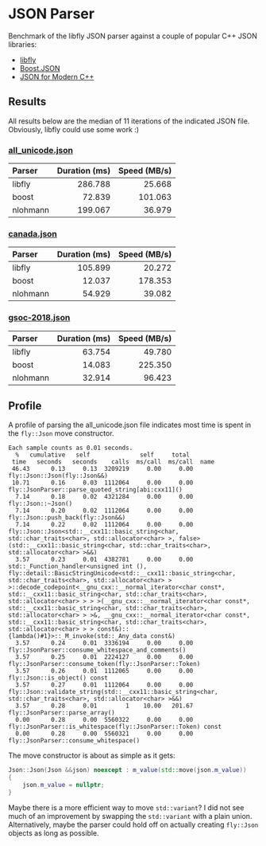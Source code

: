 # JSON Parser

Benchmark of the libfly JSON parser against a couple of popular C++ JSON libraries:

*   [libfly](/fly/parser/json_parser.hpp)
*   [Boost.JSON](https://github.com/boostorg/json)
*   [JSON for Modern C++](https://github.com/nlohmann/json)

## Results

All results below are the median of 11 iterations of the indicated JSON file. Obviously, libfly
could use some work :)

### [all_unicode.json](/test/parser/json/unicode/all_unicode.json)

| Parser   | Duration (ms) | Speed (MB/s) |
| :--      |           --: |          --: |
| libfly   |       286.788 |       25.668 |
| boost    |        72.839 |      101.063 |
| nlohmann |       199.067 |       36.979 |

### [canada.json](/bench/json/data/canada.json)

| Parser   | Duration (ms) | Speed (MB/s) |
| :--      |           --: |          --: |
| libfly   |       105.899 |       20.272 |
| boost    |        12.037 |      178.353 |
| nlohmann |        54.929 |       39.082 |

### [gsoc-2018.json](/bench/json/data/gsoc-2018.json)

| Parser   | Duration (ms) | Speed (MB/s) |
| :--      |           --: |          --: |
| libfly   |        63.754 |       49.780 |
| boost    |        14.083 |      225.350 |
| nlohmann |        32.914 |       96.423 |


## Profile

A profile of parsing the all_unicode.json file indicates most time is spent in the `fly::Json` move
constructor.

    Each sample counts as 0.01 seconds.
      %   cumulative   self              self     total
     time   seconds   seconds    calls  ms/call  ms/call  name
     46.43      0.13     0.13  3209219     0.00     0.00  fly::Json::Json(fly::Json&&)
     10.71      0.16     0.03  1112064     0.00     0.00  fly::JsonParser::parse_quoted_string[abi:cxx11]()
      7.14      0.18     0.02  4321284     0.00     0.00  fly::Json::~Json()
      7.14      0.20     0.02  1112064     0.00     0.00  fly::Json::push_back(fly::Json&&)
      7.14      0.22     0.02  1112064     0.00     0.00  fly::Json::Json<std::__cxx11::basic_string<char, std::char_traits<char>, std::allocator<char> >, false>(std::__cxx11::basic_string<char, std::char_traits<char>, std::allocator<char> >&&)
      3.57      0.23     0.01  4382781     0.00     0.00  std::_Function_handler<unsigned int (), fly::detail::BasicStringUnicode<std::__cxx11::basic_string<char, std::char_traits<char>, std::allocator<char> > >::decode_codepoint<__gnu_cxx::__normal_iterator<char const*, std::__cxx11::basic_string<char, std::char_traits<char>, std::allocator<char> > > >(__gnu_cxx::__normal_iterator<char const*, std::__cxx11::basic_string<char, std::char_traits<char>, std::allocator<char> > >&, __gnu_cxx::__normal_iterator<char const*, std::__cxx11::basic_string<char, std::char_traits<char>, std::allocator<char> > > const&)::{lambda()#1}>::_M_invoke(std::_Any_data const&)
      3.57      0.24     0.01  3336194     0.00     0.00  fly::JsonParser::consume_whitespace_and_comments()
      3.57      0.25     0.01  2224127     0.00     0.00  fly::JsonParser::consume_token(fly::JsonParser::Token)
      3.57      0.26     0.01  1112065     0.00     0.00  fly::Json::is_object() const
      3.57      0.27     0.01  1112064     0.00     0.00  fly::Json::validate_string(std::__cxx11::basic_string<char, std::char_traits<char>, std::allocator<char> >&&)
      3.57      0.28     0.01        1    10.00   201.67  fly::JsonParser::parse_array()
      0.00      0.28     0.00  5560322     0.00     0.00  fly::JsonParser::is_whitespace(fly::JsonParser::Token) const
      0.00      0.28     0.00  5560321     0.00     0.00  fly::JsonParser::consume_whitespace()

The move constructor is about as simple as it gets:

```c++
Json::Json(Json &&json) noexcept : m_value(std::move(json.m_value))
{
    json.m_value = nullptr;
}
```

Maybe there is a more efficient way to move `std::variant`? I did not see much of an improvement by
swapping the `std::variant` with a plain union. Alternatively, maybe the parser could hold off on
actually creating `fly::Json` objects as long as possible.
